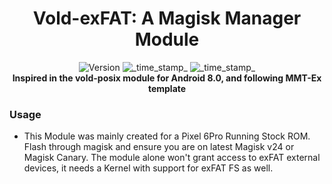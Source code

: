 <h1 align="center">Vold-exFAT: A Magisk Manager Module</h1>

<div align="center">
  <!-- Version -->
    <img src="https://img.shields.io/badge/Version-v1.0-blue.svg?longCache=true&style=popout-square"
      alt="Version" />
  <!-- Last Updated -->
    <img src="https://img.shields.io/badge/Updated-February 11, 2022-green.svg?longCache=true&style=flat-square"
      alt="_time_stamp_" />
  <!-- Min Magisk -->
    <img src="https://img.shields.io/badge/MinMagisk-24.0-red.svg?longCache=true&style=flat-square"
      alt="_time_stamp_" /></div>

<div align="center">
  <strong>Inspired in the vold-posix module for Android 8.0, and following MMT-Ex template </strong>
</div>


### Usage
- This Module was mainly created for a Pixel 6Pro Running Stock ROM. Flash through magisk and ensure you are on latest Magisk v24 or Magisk Canary. The module alone won't grant access to exFAT external devices, it needs a Kernel with support for exFAT FS as well.

